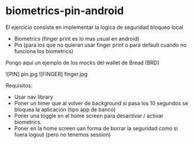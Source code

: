 # biometrics-pin-android

El ejercicio consiste en implementar la logica de seguridad bloqueo local

- Biometrics (finger print es lo mas usual en android)
- Pin (para los que no quieran usar finger print o para default cuando no funciona los biometrics)

Pongo aquí un ejemplo de los mocks del wallet de Bread (BRD)

![PIN] pin.jpg
![FINGER] finger.jpg

Requisitos:
- Usar nav library
- Poner un timer que al volver de background si pasa los 10 segundos se bloquea la aplicación (tipo app de banco)
- Poner una toggle en el home screen para desactivar / activar biometrics.
- Poner en la home screen uan forma de borrar la seguridad como si fuera logout (pero no tenemos session)

